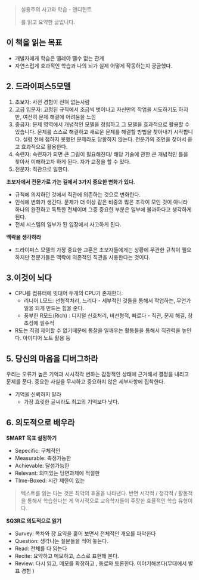 > 실용주의 사고와 학습 - 앤디헌트
>
> 를 읽고 요약한 글입니다. 



## **이 책을 읽는 목표**

- 개발자에게 학습은 뗄레야 뗄수 없는 관계
- 자연스럽게 효과적인 학습과 나의 뇌가 실제 어떻게 작동하는지 궁금했다.



## **2. 드라이퍼스5모델**

1. 초보자: 사전 경험이 전혀 없는사람
2. 고급 입문자: 고정된 규칙에서 조금씩 벗어나고 자신만의 작업을 시도하기도 하지만, 여전히 문제 해결에  어려움을 느낌
3. 중급자: 문제 영역에서 개념적인 모델을 정립하고 그 모델을 효과적으로 활용할 수 있습니다. 문제를 스스로 해결하고 새로운 문제를 해결할 방법을 찾아내기 시작합니다. 설령 전에 접하지 못했던 문제라도 당황하지 않는다. 전문가의 조언을 찾아서 듣고 효과적으로 활용한다. 
4. 숙련자: 숙련자가 되면 큰 그림이 필요해진다/ 해당 기술에 관한 큰 개념적인 틀을 찾아서 이해하고자 하게 된다. 자가 교정을 할 수 있다.
5. 전문자: 직관으로 일한다. 



**초보자에서 전문가로 가는 길에서 3가지 중요한 변화가 있다.**

- 규칙에 의지하던 것에서 직관에 의존하는 것으로 변화한다.
- 인식에 변화가 생긴다. 문제가 더 이상 같은 비중의 많은 조각이 모인 것이 아니라 하나의 완전하고 독특한 전체이며 그중 중요한 부분은 일부에 불과하다고 생각하게 된다.
- 전체 시스템의 일부가 된 입장에서 사고하게 된다. 



**맥락을 생각하라**

- 드라이퍼스 모델의 가장 중요한 교훈은 초보자들에게는 상황에 무관한 규칙이 필요하지만 전문가들은 맥락에 의존적인 직관을 사용한다는 것이다.





## **3.이것이 뇌다**

- CPU를 컴퓨터에 빗대어 두개의 CPU가 존재한다.
  - 리니어 L모드: 선형적처리, 느리다  - 세부적인 것들을 통해서 작업하는, 무언가 일을 되게 만드는 힘을 준다.
  - 풍부한 R모드(Rich) : 디지털 신호처리, 비선형적, 빠르다 - 직관, 문제 해결, 창조성에 필수적
- R도는 직접 제어할 수 없기때문에 통찰을 일깨우는 활동들을 통해서 직관력을 높인다. 아이디어 노트 활용 등





## 5. 당신의 마음을 디버그하라

우리는 오류가 높은 기억과 시시각각 변하는 감정적인 상태에 근거해서 결정을 내리고 문제를 푼다. 중요한 사실을 무시하고 중요하지 않은 세부사항에 집착한다.

- 기억을 신뢰하지 말라
  - 가장 흐릿한 글씨라도 최고의 기억보다 낫다.



## 6. 의도적으로 배우라



**SMART 목표 설정하기**

- Sepecific: 구체적인
- Measurable: 측정가능한
- Achievable: 달성가능한
- Relevant: 의미있는 당면과제에 적절한
- TIme-Boxed: 시간 제한이 있는



> 텍스트를 읽는 다는 것은 최악의 효율을 나타낸다. 반면 시각적 / 청각적 / 활동적을 통해서 학습한다는 게 역사적으로 교육학자들이 주장한 효율적인 학습 유형이다.

**SQ3R로 의도적으로 읽기**

- Survey: 목차와 장 요약을 훑어 보면서 전체적인 개요를 파악한다
- Question: 생각나는 질문들을 적어 놓는다.
- Read: 전체를 다 읽는다
- Recite: 요약하고 메모하고, 스스로 표현해 본다.
- Review: 다시 읽고, 메모를 확장하고 , 동료와 토론한다. 이야기해본다(무대에서 발표 경험 )

